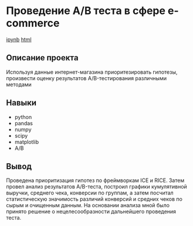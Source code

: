 # Проведение A/B теста в сфере e-commerce #
[ipynb](https://github.com/vkharitonov19/Portfolio/blob/main/e-commerce_ab_test/e-commerce_ab_test.ipynb) [html](https://github.com/vkharitonov19/Portfolio/blob/main/e-commerce_ab_test/e-commerce_ab_test.html)
## Описание проекта ##
Используя данные интернет-магазина приоритезировать гипотезы, произвести оценку результатов A/B-тестирования различными методами
## Навыки ##
* python
* pandas
* numpy
* scipy
* matplotlib
* A/B
## Вывод ##
Проведена приоритизация гипотез по фреймворкам ICE и RICE. Затем провел анализ
результатов A/B-теста, построил графики кумулятивной выручки, среднего чека,
конверсии по группам, а затем посчитал статистическую значимость различий конверсий
и средних чеков по сырым и очищенным данным. На основании анализа мной было
принято решение о нецелесообразности дальнейшего проведения теста.

